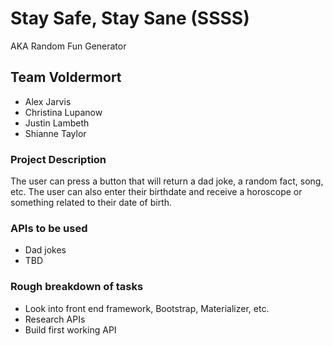 # Stay Safe, Stay Sane (SSSS)

AKA Random Fun Generator

## Team Voldermort

- Alex Jarvis
- Christina Lupanow
- Justin Lambeth
- Shianne Taylor

### Project Description

The user can press a button that will return a dad joke, a random fact, song, etc.
The user can also enter their birthdate and receive a horoscope or something related to their date of birth.

### APIs to be used

- Dad jokes
- TBD

### Rough breakdown of tasks

- Look into front end framework, Bootstrap, Materializer, etc.
- Research APIs
- Build first working API
